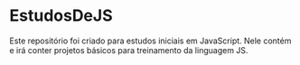 # EstudosDeJS
Este repositório foi criado para estudos iniciais em JavaScript.
Nele contém e irá conter projetos básicos para treinamento da linguagem JS.
